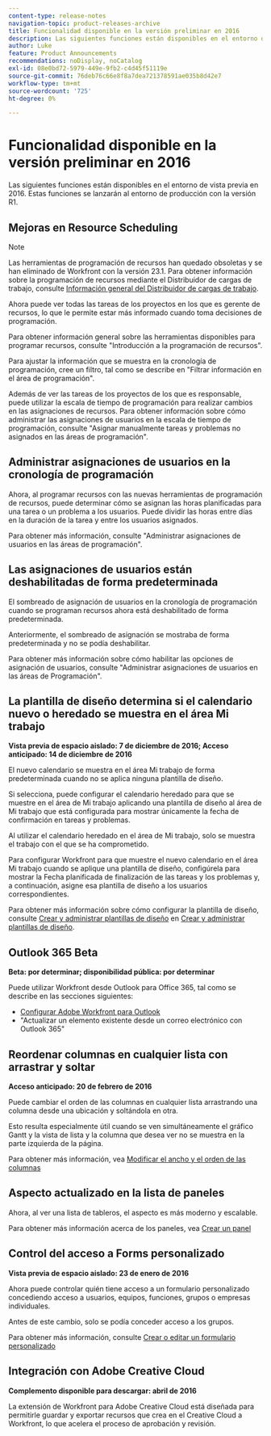 ```yaml
---
content-type: release-notes
navigation-topic: product-releases-archive
title: Funcionalidad disponible en la versión preliminar en 2016
description: Las siguientes funciones están disponibles en el entorno de vista previa en 2016. Estas funciones se lanzarán al entorno de producción con la versión R1.
author: Luke
feature: Product Announcements
recommendations: noDisplay, noCatalog
exl-id: 08e0bd72-5979-449e-9fb2-c4d45f51119e
source-git-commit: 76deb76c66e8f8a7dea721378591ae035b8d42e7
workflow-type: tm+mt
source-wordcount: '725'
ht-degree: 0%

---
```


# Funcionalidad disponible en la versión preliminar en 2016

Las siguientes funciones están disponibles en el entorno de vista previa en 2016. Estas funciones se lanzarán al entorno de producción con la versión R1.

## Mejoras en Resource Scheduling

>[!NOTE]
>
>Las herramientas de programación de recursos han quedado obsoletas y se han eliminado de Workfront con la versión 23.1. Para obtener información sobre la programación de recursos mediante el Distribuidor de cargas de trabajo, consulte [Información general del Distribuidor de cargas de trabajo](../../../../resource-mgmt/workload-balancer/overview-workload-balancer.md).

Ahora puede ver todas las tareas de los proyectos en los que es gerente de recursos, lo que le permite estar más informado cuando toma decisiones de programación.

Para obtener información general sobre las herramientas disponibles para programar recursos, consulte &quot;Introducción a la programación de recursos&quot;.

Para ajustar la información que se muestra en la cronología de programación, cree un filtro, tal como se describe en &quot;Filtrar información en el área de programación&quot;.

Además de ver las tareas de los proyectos de los que es responsable, puede utilizar la escala de tiempo de programación para realizar cambios en las asignaciones de recursos. Para obtener información sobre cómo administrar las asignaciones de usuarios en la escala de tiempo de programación, consulte &quot;Asignar manualmente tareas y problemas no asignados en las áreas de programación&quot;.

## Administrar asignaciones de usuarios en la cronología de programación

Ahora, al programar recursos con las nuevas herramientas de programación de recursos, puede determinar cómo se asignan las horas planificadas para una tarea o un problema a los usuarios. Puede dividir las horas entre días en la duración de la tarea y entre los usuarios asignados.

Para obtener más información, consulte &quot;Administrar asignaciones de usuarios en las áreas de programación&quot;.

## Las asignaciones de usuarios están deshabilitadas de forma predeterminada

El sombreado de asignación de usuarios en la cronología de programación cuando se programan recursos ahora está deshabilitado de forma predeterminada.

Anteriormente, el sombreado de asignación se mostraba de forma predeterminada y no se podía deshabilitar.

Para obtener más información sobre cómo habilitar las opciones de asignación de usuarios, consulte
&quot;Administrar asignaciones de usuarios en las áreas de Programación&quot;.

## La plantilla de diseño determina si el calendario nuevo o heredado se muestra en el área Mi trabajo

**Vista previa de espacio aislado: 7 de diciembre de 2016; Acceso anticipado: 14 de diciembre de 2016** 

El nuevo calendario se muestra en el área Mi trabajo de forma predeterminada cuando no se aplica ninguna plantilla de diseño.

Si selecciona, puede configurar el calendario heredado para que se muestre en el área de Mi trabajo aplicando una plantilla de diseño al área de Mi trabajo que está configurada para mostrar únicamente la fecha de confirmación en tareas y problemas.

Al utilizar el calendario heredado en el área de Mi trabajo, solo se muestra el trabajo con el que se ha comprometido.

Para configurar Workfront para que muestre el nuevo calendario en el área Mi trabajo cuando se aplique una plantilla de diseño, configúrela para mostrar la Fecha planificada de finalización de las tareas y los problemas y, a continuación, asigne esa plantilla de diseño a los usuarios correspondientes.

Para obtener más información sobre cómo configurar la plantilla de diseño, consulte [Crear y administrar plantillas de diseño](../../../../administration-and-setup/customize-workfront/use-layout-templates/create-and-manage-layout-templates.md#customizing-my-work) en [Crear y administrar plantillas de diseño](../../../../administration-and-setup/customize-workfront/use-layout-templates/create-and-manage-layout-templates.md).

## Outlook 365 Beta

**Beta: por determinar; disponibilidad pública: por determinar**

Puede utilizar Workfront desde Outlook para Office 365, tal como se describe en las secciones siguientes:

* [Configurar Adobe Workfront para Outlook](../../../../workfront-integrations-and-apps/using-workfront-with-outlook/set-up-workfront-for-outlook.md)
* &quot;Actualizar un elemento existente desde un correo electrónico con Outlook 365&quot;

## Reordenar columnas en cualquier lista con arrastrar y soltar

**Acceso anticipado: 20 de febrero de 2016**

Puede cambiar el orden de las columnas en cualquier lista arrastrando una columna desde una ubicación y soltándola en otra.

Esto resulta especialmente útil cuando se ven simultáneamente el gráfico Gantt y la vista de lista y la columna que desea ver no se muestra en la parte izquierda de la página. 

Para obtener más información, vea [Modificar el ancho y el orden de las columnas](../../../../reports-and-dashboards/reports/reporting-elements/modify-column-width-order.md)

## Aspecto actualizado en la lista de paneles

Ahora, al ver una lista de tableros, el aspecto es más moderno y escalable.

Para obtener más información acerca de los paneles, vea [Crear un panel](../../../../reports-and-dashboards/dashboards/creating-and-managing-dashboards/create-dashboard.md)

## Control del acceso a Forms personalizado

**Vista previa de espacio aislado: 23 de enero de 2016**

Ahora puede controlar quién tiene acceso a un formulario personalizado concediendo acceso a usuarios, equipos, funciones, grupos o empresas individuales. 

Antes de este cambio, solo se podía conceder acceso a los grupos.

Para obtener más información, consulte [Crear o editar un formulario personalizado](../../../../administration-and-setup/customize-workfront/create-manage-custom-forms/create-or-edit-a-custom-form.md)

## Integración con Adobe Creative Cloud

**Complemento disponible para descargar: abril de 2016**

La extensión de Workfront para Adobe Creative Cloud está diseñada para permitirle guardar y exportar recursos que crea en el Creative Cloud a Workfront, lo que acelera el proceso de aprobación y revisión.
